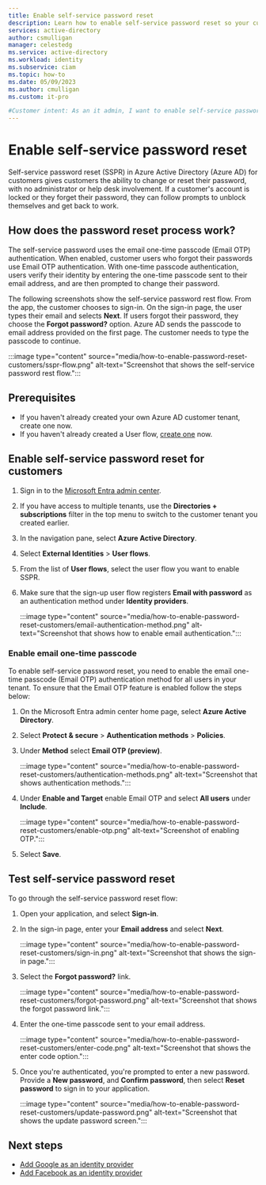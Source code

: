 ```yaml
---
title: Enable self-service password reset
description: Learn how to enable self-service password reset so your customers can reset their own passwords without admin assistance.
services: active-directory
author: csmulligan
manager: celestedg
ms.service: active-directory
ms.workload: identity
ms.subservice: ciam
ms.topic: how-to
ms.date: 05/09/2023
ms.author: cmulligan
ms.custom: it-pro

#Customer intent: As an it admin, I want to enable self-service password reset so my customers can reset their own passwords without admin assistance.
---
```


# Enable self-service password reset

Self-service password reset (SSPR) in Azure Active Directory (Azure AD) for customers gives customers the ability to change or reset their password, with no administrator or help desk involvement. If a customer's account is locked or they forget their password, they can follow prompts to unblock themselves and get back to work.

## How does the password reset process work?

The self-service password uses the email one-time passcode (Email OTP) authentication. When enabled, customer users who forgot their passwords use Email OTP authentication. With one-time passcode authentication, users verify their identity by entering the one-time passcode sent to their email address, and are then prompted to change their password.

The following screenshots show the self-service password rest flow. From the app, the customer chooses to sign-in. On the sign-in page, the user types their email and selects **Next**. If users forgot their password, they choose the **Forgot password?** option. Azure AD sends the passcode to email address provided on the first page. The customer needs to type the passcode to continue. 

:::image type="content" source="media/how-to-enable-password-reset-customers/sspr-flow.png" alt-text="Screenshot that shows the self-service password rest flow.":::

## Prerequisites

- If you haven't already created your own Azure AD customer tenant, create one now.
- If you haven't already created a User flow, [create one](how-to-user-flow-sign-up-sign-in-customers.md) now.

## Enable self-service password reset for customers

1. Sign in to the [Microsoft Entra admin center](https://entra.microsoft.com/).
1. If you have access to multiple tenants, use the **Directories + subscriptions** filter in the top menu to switch to the customer tenant you created earlier.
1. In the navigation pane, select **Azure Active Directory**.
1. Select **External Identities** > **User flows**.
1. From the list of **User flows**, select the user flow you want to enable SSPR.
1. Make sure that the sign-up user flow registers **Email with password** as an authentication method under **Identity providers**.

    :::image type="content" source="media/how-to-enable-password-reset-customers/email-authentication-method.png" alt-text="Screenshot that shows how to enable email authentication.":::

### Enable email one-time passcode

To enable self-service password reset, you need to enable the email one-time passcode (Email OTP) authentication method for all users in your tenant. To ensure that the Email OTP feature is enabled follow the steps below:

   1. On the Microsoft Entra admin center home page, select **Azure Active Directory**.

   1. Select **Protect & secure** > **Authentication methods** > **Policies**.

   1. Under **Method** select **Email OTP (preview)**.
   
      :::image type="content" source="media/how-to-enable-password-reset-customers/authentication-methods.png" alt-text="Screenshot that shows authentication methods.":::
   
   1. Under **Enable and Target** enable Email OTP and select **All users** under **Include**.
   
      :::image type="content" source="media/how-to-enable-password-reset-customers/enable-otp.png" alt-text="Screenshot of enabling OTP.":::

1. Select **Save**.

## Test self-service password reset

To go through the self-service password reset flow:

1. Open your  application, and select **Sign-in**.

1. In the sign-in page, enter your **Email address** and select **Next**.
	
   :::image type="content" source="media/how-to-enable-password-reset-customers/sign-in.png" alt-text="Screenshot that shows the sign-in page.":::
    
1. Select the **Forgot password?** link.

   :::image type="content" source="media/how-to-enable-password-reset-customers/forgot-password.png" alt-text="Screenshot that shows the forgot password link.":::

1. Enter the one-time passcode sent to your email address.

   :::image type="content" source="media/how-to-enable-password-reset-customers/enter-code.png" alt-text="Screenshot that shows the enter code option.":::

1. Once you're authenticated, you're prompted to enter a new password. Provide a **New password**, and **Confirm password**, then select **Reset password** to sign in to your application.

   :::image type="content" source="media/how-to-enable-password-reset-customers/update-password.png" alt-text="Screenshot that shows the update password screen.":::

## Next steps

- [Add Google as an identity provider](how-to-google-federation-customers.md)
- [Add Facebook as an identity provider](how-to-facebook-federation-customers.md)
